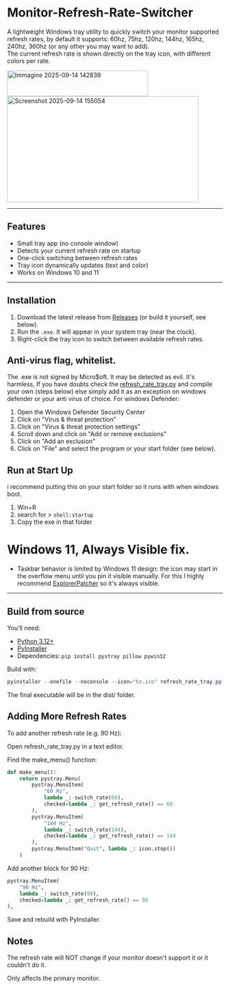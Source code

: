 # Monitor-Refresh-Rate-Switcher
A lightweight Windows tray utility to quickly switch your monitor supported refresh rates, by default it supports: 60hz, 75hz, 120hz, 144hz, 165hz, 240hz, 360hz (or any other you may want to add).  
The current refresh rate is shown directly on the tray icon, with different colors per rate.

<img width="329" height="60" alt="Immagine 2025-09-14 142839" src="https://github.com/user-attachments/assets/c5189678-f92e-4bc5-a210-fa6a3cd798a0" />

<img width="447" height="247" alt="Screenshot 2025-09-14 155054" src="https://github.com/user-attachments/assets/9ea8a821-a4f5-4ac4-8713-6fae1681d8fd" />



---

## Features
- Small tray app (no console window)
- Detects your current refresh rate on startup
- One-click switching between refresh rates
- Tray icon dynamically updates (text and color)
- Works on Windows 10 and 11

---

## Installation
1. Download the latest release from [Releases](../../releases) (or build it yourself, see below).
2. Run the `.exe`. It will appear in your system tray (near the clock).
3. Right-click the tray icon to switch between available refresh rates.

## Anti-virus flag, whitelist.
The .exe is not signed by Micro$oft. It may be detected as evil. It's harmless, If you have doubts check the [refresh_rate_tray.py](https://github.com/nconde25/Monitor-Refresh-Rate-Switcher/blob/main/refresh_rate_tray.py) and compile your own (steps below) else simply add it as an exception on windows defender or your anti virus of choice. For windows Defender:

1. Open the Windows Defender Security Center
2. Click on "Virus & threat protection"
3. Click on "Virus & threat protection settings"
4. Scroll down and click on "Add or remove exclusions"
5. Click on "Add an exclusion"
6. Click on "File" and select the program or your start folder (see below).


## Run at Start Up
i recommend putting this on your start folder so it runs with when windows boot.
1. Win+R
2. search for > `shell:startup`
3. Copy the exe in that folder

# Windows 11, Always Visible fix.
- Taskbar behavior is limited by Windows 11 design: the icon may start in the overflow menu until you pin it visible manually. For this I highly recommend [ExplorerPatcher](https://github.com/valinet/ExplorerPatcher) so it's always visible.

---

## Build from source
You’ll need:
- [Python 3.12+](https://www.python.org/)
- [PyInstaller](https://pyinstaller.org/)
- Dependencies: `pip install pystray pillow pywin32`

Build with:

```powershell
pyinstaller --onefile --noconsole --icon="hz.ico" refresh_rate_tray.py
```
The final executable will be in the dist/ folder.

## Adding More Refresh Rates

To add another refresh rate (e.g. 90 Hz):

Open refresh_rate_tray.py in a text editor.

Find the make_menu() function:

```Python
def make_menu():
    return pystray.Menu(
        pystray.MenuItem(
            "60 Hz",
            lambda _: switch_rate(60),
            checked=lambda _: get_refresh_rate() == 60
        ),
        pystray.MenuItem(
            "144 Hz",
            lambda _: switch_rate(144),
            checked=lambda _: get_refresh_rate() == 144
        ),
        pystray.MenuItem("Quit", lambda _: icon.stop())
    )

```
Add another block for 90 Hz:
```Python
pystray.MenuItem(
    "90 Hz",
    lambda _: switch_rate(90),
    checked=lambda _: get_refresh_rate() == 90
),
```

Save and rebuild with PyInstaller.

## Notes

The refresh rate will NOT change if your monitor doesn't support it or it couldn't do it.

Only affects the primary monitor.
